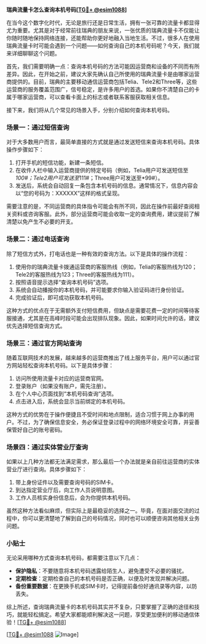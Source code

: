 **瑞典流量卡怎么查询本机号码[[TG💪+ @esim1088](https://t.me/s/esim1088)]**

在当今这个数字化时代，无论是旅行还是日常生活，拥有一张可靠的流量卡都显得尤为重要。尤其是对于经常前往瑞典的朋友来说，一张优质的瑞典流量卡不仅能让你随时随地保持网络连接，还能帮助你更好地融入当地生活。不过，很多人在使用瑞典流量卡时可能会遇到一个问题——如何查询自己的本机号码呢？今天，我们就来详细聊聊这个问题。

首先，我们需要明确一点：查询本机号码的方法可能因运营商和设备的不同而有所差异。因此，在开始之前，建议大家先确认自己所使用的瑞典流量卡是由哪家运营商提供的。目前，瑞典的主要移动通信运营商包括Telia、Tele2和Three等，这些运营商的服务覆盖范围广，信号稳定，是许多用户的首选。如果你不清楚自己的卡属于哪家运营商，可以查看卡面上的标志或者联系客服获取相关信息。

接下来，我们将从几个常见的场景入手，分别介绍如何查询本机号码。

### 场景一：通过短信查询

对于大多数用户而言，最简单直接的方式就是通过发送短信来查询本机号码。具体操作步骤如下：

1. 打开手机的短信功能，新建一条短信。
2. 在收件人栏中输入运营商提供的特定号码（例如，Telia用户可发送短信至*100#；Tele2用户可发送至*111#；Three用户可发送至*99#）。
3. 发送后，系统会自动回复一条包含本机号码的信息。通常情况下，信息内容会以“您的号码为：XXXXXX”这样的格式呈现。

需要注意的是，不同运营商的具体指令可能会有所不同，因此在操作前最好查阅相关资料或咨询客服。此外，部分运营商可能会收取一定的查询费用，建议提前了解清楚以免产生不必要的开支。

### 场景二：通过电话查询

除了短信方式外，打电话也是一种有效的查询方法。以下是具体的操作流程：

1. 使用你的瑞典流量卡拨通运营商的客服热线（例如，Telia的客服热线为120；Tele2的客服热线为123；Three的客服热线为111）。
2. 按照语音提示选择“查询本机号码”选项。
3. 系统会自动播报你的本机号码，并可能要求你输入验证码进行身份验证。
4. 完成验证后，即可成功获取本机号码。

这种方式的优点在于无需额外支付短信费用，但缺点是需要花费一定的时间等待客服接通，尤其是在高峰时段可能会出现排队现象。因此，如果时间允许的话，建议优先选择短信查询方式。

### 场景三：通过官方网站查询

随着互联网技术的发展，越来越多的运营商推出了线上服务平台，用户可以通过官方网站轻松查询本机号码。以下是具体步骤：

1. 访问所使用流量卡对应的运营商官网。
2. 登录账户（如果没有账户，需先注册）。
3. 在个人中心页面找到“本机号码查询”选项。
4. 点击进入后，系统会显示当前绑定的本机号码。

这种方式的优势在于操作便捷且不受时间和地点限制，适合习惯于网上办事的用户。不过，为了确保信息安全，务必保证登录过程中的网络环境安全可靠，并妥善保管好自己的账号密码。

### 场景四：通过实体营业厅查询

如果以上几种方法都无法满足需求，那么最后一个办法就是亲自前往运营商的实体营业厅进行查询。具体步骤如下：

1. 带上身份证件以及需要查询号码的SIM卡。
2. 到达指定营业厅后，向工作人员说明意图。
3. 工作人员核实身份信息后，会为你提供本机号码。

虽然这种方法看似麻烦，但实际上是最稳妥的选择之一。毕竟，在面对面交流的过程中，你可以更清楚地了解到自己的号码情况，同时也可以顺便咨询其他相关业务问题。

### 小贴士

无论采用哪种方式查询本机号码，都需要注意以下几点：

- **保护隐私**：不要随意将本机号码透露给陌生人，避免遭受不必要的骚扰。
- **定期检查**：定期检查自己的本机号码是否正确，以便及时发现并解决问题。
- **备份重要数据**：在更换手机或SIM卡时，记得提前备份好通讯录等内容，以防丢失。

综上所述，查询瑞典流量卡的本机号码其实并不复杂，只要掌握了正确的途径和技巧，就能轻松搞定。希望大家都能顺利解决这一问题，享受更加便利的移动通信体验！[[TG💪+ @esim1088](https://t.me/s/esim1088)]

[[TG💪+ @esim1088](https://t.me/s/esim1088) ![Image](https://i.postimg.cc/4NQfJmqS/Snipaste-2025-05-13-00-14-12.png)]